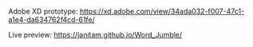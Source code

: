 Adobe XD prototype: https://xd.adobe.com/view/34ada032-f007-47c1-a1e4-da634762f4cd-61fe/

Live preview: https://janitam.github.io/Word_Jumble/
